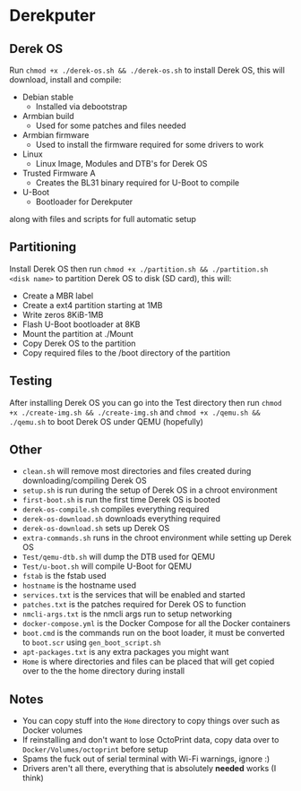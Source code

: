 # Derekputer

## Derek OS
Run `chmod +x ./derek-os.sh && ./derek-os.sh` to install Derek OS, this will download, install and compile:

* Debian stable
  * Installed via debootstrap
* Armbian build
  * Used for some patches and files needed
* Armbian firmware
  * Used to install the firmware required for some drivers to work
* Linux
  * Linux Image, Modules and DTB's for Derek OS
* Trusted Firmware A
  * Creates the BL31 binary required for U-Boot to compile
* U-Boot
  * Bootloader for Derekputer

along with files and scripts for full automatic setup

## Partitioning
Install Derek OS then run `chmod +x ./partition.sh && ./partition.sh <disk name>` to partition Derek OS to disk (SD card), this will:

* Create a MBR label
* Create a ext4 partition starting at 1MB
* Write zeros 8KiB-1MB
* Flash U-Boot bootloader at 8KB
* Mount the partition at ./Mount
* Copy Derek OS to the partition
* Copy required files to the /boot directory of the partition

## Testing
After installing Derek OS you can go into the Test directory then run `chmod +x ./create-img.sh && ./create-img.sh` and `chmod +x ./qemu.sh && ./qemu.sh` to boot Derek OS under QEMU (hopefully)

## Other
* `clean.sh` will remove most directories and files created during downloading/compiling Derek OS
* `setup.sh` is run during the setup of Derek OS in a chroot environment
* `first-boot.sh` is run the first time Derek OS is booted
* `derek-os-compile.sh` compiles everything required
* `derek-os-download.sh` downloads everything required
* `derek-os-download.sh` sets up Derek OS
* `extra-commands.sh` runs in the chroot environment while setting up Derek OS
* `Test/qemu-dtb.sh` will dump the DTB used for QEMU
* `Test/u-boot.sh` will compile U-Boot for QEMU
* `fstab` is the fstab used
* `hostname` is the hostname used
* `services.txt` is the services that will be enabled and started
* `patches.txt` is the patches required for Derek OS to function
* `nmcli-args.txt` is the nmcli args run to setup networking
* `docker-compose.yml` is the Docker Compose for all the Docker containers
* `boot.cmd` is the commands run on the boot loader, it must be converted to `boot.scr` using `gen_boot_script.sh`
* `apt-packages.txt` is any extra packages you might want
* `Home` is where directories and files can be placed that will get copied over to the the home directory during install

## Notes
* You can copy stuff into the `Home` directory to copy things over such as Docker volumes
* If reinstalling and don't want to lose OctoPrint data, copy data over to `Docker/Volumes/octoprint` before setup
* Spams the fuck out of serial terminal with Wi-Fi warnings, ignore :)
* Drivers aren't all there, everything that is absolutely **needed** works (I think)